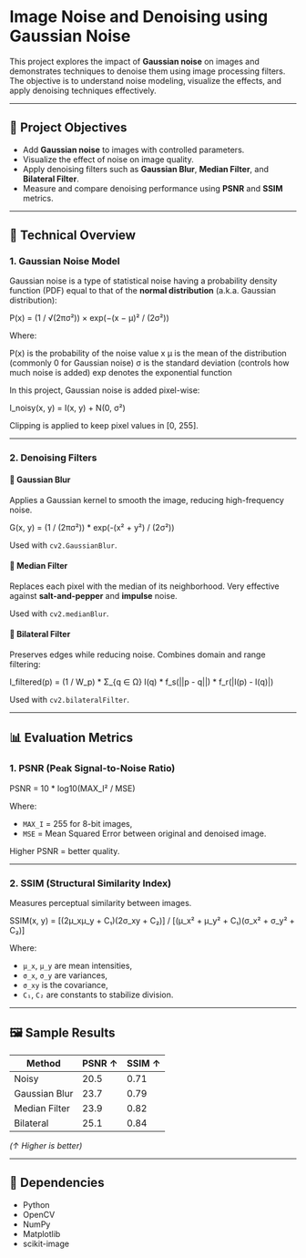 # Image Noise and Denoising using Gaussian Noise

This project explores the impact of **Gaussian noise** on images and demonstrates techniques to denoise them using image processing filters. The objective is to understand noise modeling, visualize the effects, and apply denoising techniques effectively.

---

## 📌 Project Objectives

- Add **Gaussian noise** to images with controlled parameters.
- Visualize the effect of noise on image quality.
- Apply denoising filters such as **Gaussian Blur**, **Median Filter**, and **Bilateral Filter**.
- Measure and compare denoising performance using **PSNR** and **SSIM** metrics.

---

## 🧪 Technical Overview

### 1. Gaussian Noise Model

Gaussian noise is a type of statistical noise having a probability density function (PDF) equal to that of the **normal distribution** (a.k.a. Gaussian distribution):

P(x) = (1 / √(2πσ²)) × exp(−(x − μ)² / (2σ²))

Where:

P(x) is the probability of the noise value x
μ is the mean of the distribution (commonly 0 for Gaussian noise)
σ is the standard deviation (controls how much noise is added)
exp denotes the exponential function

In this project, Gaussian noise is added pixel-wise:

I_noisy(x, y) = I(x, y) + N(0, σ²)




Clipping is applied to keep pixel values in [0, 255].

---

### 2. Denoising Filters

#### 🔹 Gaussian Blur
Applies a Gaussian kernel to smooth the image, reducing high-frequency noise.

G(x, y) = (1 / (2πσ²)) * exp(-(x² + y²) / (2σ²))



Used with `cv2.GaussianBlur`.

#### 🔹 Median Filter
Replaces each pixel with the median of its neighborhood. Very effective against **salt-and-pepper** and **impulse** noise.

Used with `cv2.medianBlur`.

#### 🔹 Bilateral Filter
Preserves edges while reducing noise. Combines domain and range filtering:

I_filtered(p) = (1 / W_p) * Σ_{q ∈ Ω} I(q) * f_s(||p - q||) * f_r(|I(p) - I(q)|)


Used with `cv2.bilateralFilter`.

---

## 📊 Evaluation Metrics

### 1. PSNR (Peak Signal-to-Noise Ratio)

PSNR = 10 * log10(MAX_I² / MSE)

Where:
- `MAX_I` = 255 for 8-bit images,
- `MSE` = Mean Squared Error between original and denoised image.



Higher PSNR = better quality.

---

### 2. SSIM (Structural Similarity Index)

Measures perceptual similarity between images.

SSIM(x, y) = [(2μ_xμ_y + C₁)(2σ_xy + C₂)] / [(μ_x² + μ_y² + C₁)(σ_x² + σ_y² + C₂)]


Where:
- `μ_x`, `μ_y` are mean intensities,
- `σ_x`, `σ_y` are variances,
- `σ_xy` is the covariance,
- `C₁`, `C₂` are constants to stabilize division.

---

## 🖼️ Sample Results

| Method         | PSNR ↑ | SSIM ↑ |
|----------------|--------|--------|
| Noisy          | 20.5   | 0.71   |
| Gaussian Blur  | 23.7   | 0.79   |
| Median Filter  | 23.9   | 0.82   |
| Bilateral      | 25.1   | 0.84   |

*(↑ Higher is better)*

---

## 🧰 Dependencies

- Python 
- OpenCV
- NumPy
- Matplotlib
- scikit-image



